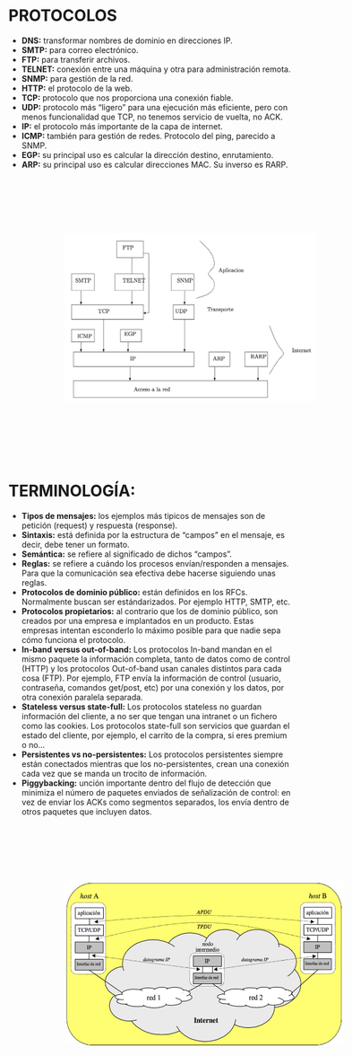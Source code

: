 
# PROTOCOLOS

- **DNS:** transformar nombres de dominio en direcciones IP.
- **SMTP:** para correo electrónico.
- **FTP:** para transferir archivos.
- **TELNET:** conexión entre una máquina y otra para administración remota.
- **SNMP:** para gestión de la red.
- **HTTP:** el protocolo de la web.
- **TCP:** protocolo que nos proporciona una conexión fiable.
- **UDP:** protocolo más “ligero” para una ejecución más eficiente, pero con menos funcionalidad que TCP, no tenemos servicio de vuelta, no ACK.
- **IP:** el protocolo más importante de la capa de internet.
- **ICMP:** también para gestión de redes. Protocolo del ping, parecido a SNMP.
- **EGP:** su principal uso es calcular la dirección destino, enrutamiento.
- **ARP:** su principal uso es calcular direcciones MAC. Su inverso es RARP.

<img src="./img/pro1.png" style="margin-left:100px" width="450" height="300" hspace="200" vspace="100" />

# TERMINOLOGÍA:

- **Tipos de mensajes:** los ejemplos más tipicos de mensajes son de petición (request) y respuesta (response).
- **Sintaxis:** está definida por la estructura de “campos” en el mensaje, es decir, debe tener un formato.
- **Semántica:** se refiere al significado de dichos “campos”.
- **Reglas:** se refiere a cuándo los procesos envían/responden a mensajes. Para que la comunicación sea efectiva debe hacerse siguiendo unas reglas.
- **Protocolos de dominio público:** están definidos en los RFCs. Normalmente buscan ser estándarizados. Por ejemplo HTTP, SMTP, etc.
- **Protocolos propietarios:** al contrario que los de dominio público, son creados por una empresa e implantados en un producto. Estas empresas intentan esconderlo lo máximo posible para que nadie sepa cómo funciona el protocolo.
- **In-band versus out-of-band:** Los protocolos In-band mandan en el mismo paquete la información completa, tanto de datos como de control (HTTP) y los protocolos Out-of-band usan canales distintos para cada cosa (FTP). Por ejemplo, FTP envía la información de control (usuario, contraseña, comandos get/post, etc) por una conexión y los datos, por otra conexión paralela separada.
- **Stateless versus state-full:** Los protocolos stateless no guardan información del cliente, a no ser que tengan una intranet o un fichero como las cookies. Los protocolos state-full son servicios que guardan el estado del cliente, por ejemplo, el carrito de la compra, si eres premium o no...
- **Persistentes vs no-persistentes:** Los protocolos persistentes siempre están conectados mientras que los no-persistentes, crean una conexión cada vez que se manda un trocito de información.
- **Piggybacking:** unción importante dentro del flujo de detección que minimiza el número de paquetes enviados de señalización de control: en vez de enviar los ACKs como segmentos separados, los envía dentro de otros paquetes que incluyen datos.

<img src="./img/pro2.png" style="margin-left:100px" width="500" height="300" hspace="200" vspace="100" />

